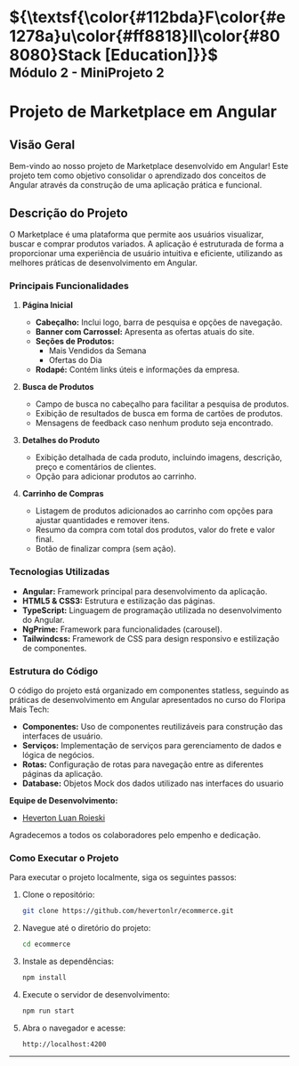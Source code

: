 # ${\textsf{\color{#112bda}F\color{#e1278a}u\color{#ff8818}ll\color{#808080}Stack [Education]}}$<br/><sub>Módulo 2 - MiniProjeto 2</sub>

# Projeto de Marketplace em Angular

## Visão Geral

Bem-vindo ao nosso projeto de Marketplace desenvolvido em Angular! Este projeto tem como objetivo consolidar o aprendizado dos conceitos de Angular através da construção de uma aplicação prática e funcional.

## Descrição do Projeto

O Marketplace é uma plataforma que permite aos usuários visualizar, buscar e comprar produtos variados. A aplicação é estruturada de forma a proporcionar uma experiência de usuário intuitiva e eficiente, utilizando as melhores práticas de desenvolvimento em Angular.

### Principais Funcionalidades

1. **Página Inicial**

   - **Cabeçalho:** Inclui logo, barra de pesquisa e opções de navegação.
   - **Banner com Carrossel:** Apresenta as ofertas atuais do site.
   - **Seções de Produtos:**
     - Mais Vendidos da Semana
     - Ofertas do Dia
   - **Rodapé:** Contém links úteis e informações da empresa.

2. **Busca de Produtos**

   - Campo de busca no cabeçalho para facilitar a pesquisa de produtos.
   - Exibição de resultados de busca em forma de cartões de produtos.
   - Mensagens de feedback caso nenhum produto seja encontrado.

3. **Detalhes do Produto**

   - Exibição detalhada de cada produto, incluindo imagens, descrição, preço e comentários de clientes.
   - Opção para adicionar produtos ao carrinho.

4. **Carrinho de Compras**
   - Listagem de produtos adicionados ao carrinho com opções para ajustar quantidades e remover itens.
   - Resumo da compra com total dos produtos, valor do frete e valor final.
   - Botão de finalizar compra (sem ação).

### Tecnologias Utilizadas

- **Angular:** Framework principal para desenvolvimento da aplicação.
- **HTML5 & CSS3:** Estrutura e estilização das páginas.
- **TypeScript:** Linguagem de programação utilizada no desenvolvimento do Angular.
- **NgPrime:** Framework para funcionalidades (carousel).
- **Tailwindcss:** Framework de CSS para design responsivo e estilização de componentes.

### Estrutura do Código

O código do projeto está organizado em componentes statless, seguindo as práticas de desenvolvimento em Angular apresentados no curso do Floripa Mais Tech:

- **Componentes:** Uso de componentes reutilizáveis para construção das interfaces de usuário.
- **Serviços:** Implementação de serviços para gerenciamento de dados e lógica de negócios.
- **Rotas:** Configuração de rotas para navegação entre as diferentes páginas da aplicação.
- **Database:** Objetos Mock dos dados utilizado nas interfaces do usuario

**Equipe de Desenvolvimento:**

- [Heverton Luan Roieski](https://github.com/hevertonlr)

Agradecemos a todos os colaboradores pelo empenho e dedicação.

### Como Executar o Projeto

Para executar o projeto localmente, siga os seguintes passos:

1. Clone o repositório:

   ```bash
   git clone https://github.com/hevertonlr/ecommerce.git
   ```

2. Navegue até o diretório do projeto:

   ```bash
   cd ecommerce
   ```

3. Instale as dependências:

   ```bash
   npm install
   ```

4. Execute o servidor de desenvolvimento:

   ```bash
   npm run start
   ```

5. Abra o navegador e acesse:
   ```
   http://localhost:4200
   ```

---
